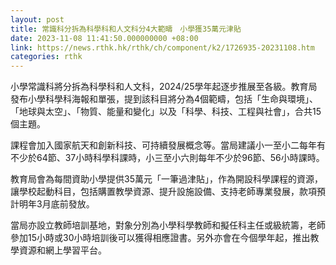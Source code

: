 ```yaml
---
layout: post
title: 常識科分拆為科學科和人文科分4大範疇　小學獲35萬元津貼
date: 2023-11-08 11:41:50.000000000 +08:00
link: https://news.rthk.hk/rthk/ch/component/k2/1726935-20231108.htm
categories: rthk
---
```


小學常識科將分拆為科學科和人文科，2024/25學年起逐步推展至各級。教育局發布小學科學科海報和單張，提到該科目將分為4個範疇，包括「生命與環境」、「地球與太空」、「物質、能量和變化」以及「科學、科技、工程與社會」，合共15個主題。

課程會加入國家航天和創新科技、可持續發展概念等。當局建議小一至小二每年有不少於64節、37小時科學科課時，小三至小六則每年不少於96節、56小時課時。

教育局會為每間資助小學提供35萬元「一筆過津貼」，作為開設科學課程的資源，讓學校起動科目，包括購置教學資源、提升設施設備、支持老師專業發展，款項預計明年3月底前發放。

當局亦設立教師培訓基地，對象分別為小學科學教師和擬任科主任或級統籌，老師參加15小時或30小時培訓後可以獲得相應證書。另外亦會在今個學年起，推出教學資源和網上學習平台。
